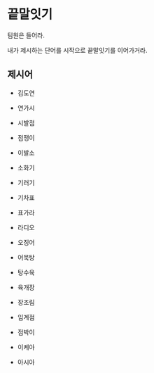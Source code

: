 # 끝말잇기

팀원은 들어라.

내가 제시하는 단어를 시작으로 끝말잇기를 이어가거라.

## 제시어

- 김도연
- 연가시
- 시발점
- 점쟁이
- 이발소
- 소화기
- 기러기
- 기차표
- 표가라
- 라디오
- 오징어
- 어묵탕
- 탕수육
- 육개장
- 장조림
- 임계점
- 점박이
- 이케아

- 아시아